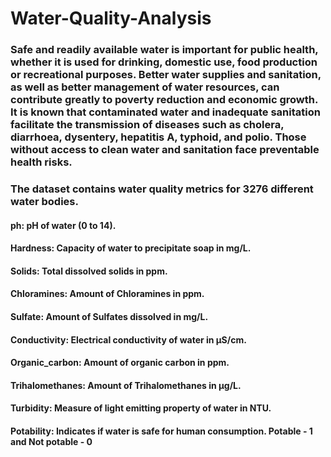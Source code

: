 # Water-Quality-Analysis


### Safe and readily available water is important for public health, whether it is used for drinking, domestic use, food production or recreational purposes. Better water supplies and sanitation, as well as better management of water resources, can contribute greatly to poverty reduction and economic growth. It is known that contaminated water and inadequate sanitation facilitate the transmission of diseases such as cholera, diarrhoea, dysentery, hepatitis A, typhoid, and polio. Those without access to clean water and sanitation face preventable health risks.

### The dataset contains water quality metrics for 3276 different water bodies.

#### ph: pH of water (0 to 14).
#### Hardness: Capacity of water to precipitate soap in mg/L.
#### Solids: Total dissolved solids in ppm.
#### Chloramines: Amount of Chloramines in ppm.
#### Sulfate: Amount of Sulfates dissolved in mg/L.
#### Conductivity: Electrical conductivity of water in μS/cm.
#### Organic_carbon: Amount of organic carbon in ppm.
#### Trihalomethanes: Amount of Trihalomethanes in μg/L.
#### Turbidity: Measure of light emitting property of water in NTU.
#### Potability: Indicates if water is safe for human consumption. Potable - 1 and Not potable - 0